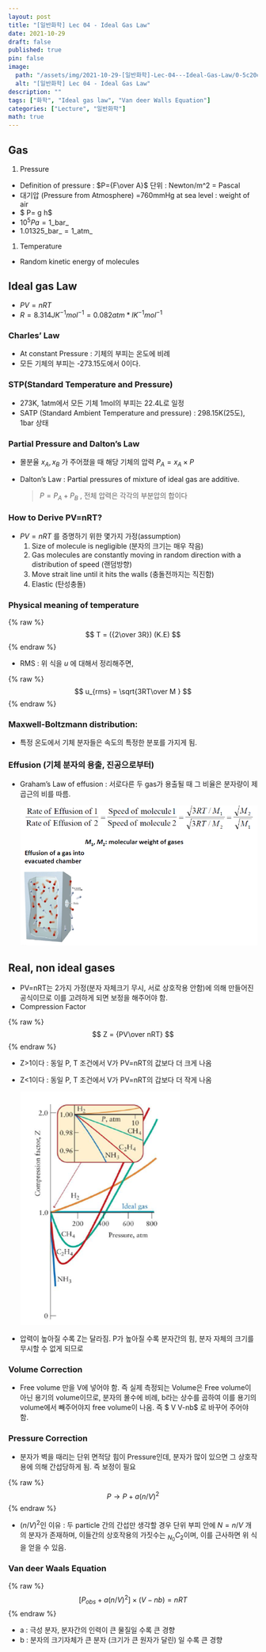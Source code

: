 ```yaml
---
layout: post
title: "[일반화학] Lec 04 - Ideal Gas Law"
date: 2021-10-29
draft: false
published: true
pin: false
image:
  path: "/assets/img/2021-10-29-[일반화학]-Lec-04---Ideal-Gas-Law/0-5c20dcbcfb.png"
  alt: "[일반화학] Lec 04 - Ideal Gas Law"
description: ""
tags: ["화학", "Ideal gas law", "Van deer Walls Equation"]
categories: ["Lecture", "일반화학"]
math: true
---
```


## Gas

1. Pressure
- Definition of pressure : $P={F\over A}$ 단위 : Newton/m^2 = Pascal
- 대기압 (Pressure from Atmosphere) =760mmHg at sea level : weight of air
- $ P= g h$
- $10^5$_Pa_ = 1_bar_
- 1.01325_bar_ = 1_atm_
1. Temperature
- Random kinetic energy of molecules

## Ideal gas Law

- _PV_ = _nRT_
- $R=8.314 JK^{-1}mol^{-1}=0.082atm*lK^{-1}mol^{-1}$

### Charles’ Law

- At constant Pressure : 기체의 부피는 온도에 비례
- 모든 기체의 부피는 -273.15도에서 0이다.

### STP(Standard Temperature and Pressure)

- 273K, 1atm에서 모든 기체 1mol의 부피는 22.4L로 일정
- SATP (Standard Ambient Temperature and pressure) : 298.15K(25도), 1bar 상태

### Partial Pressure and Dalton’s Law

- 몰분율 $x_A, x_B$ 가 주어졌을 때 해당 기체의 압력 $P_A = x_A × P$
- Dalton’s Law : Partial pressures of mixture of ideal gas are additive.

	> $P = P_A + P_B$  , 전체 압력은 각각의 부분압의 합이다


### How to Derive PV=nRT?

- $PV=nRT$ 를 증명하기 위한 몇가지 가정(assumption)
	1. Size of molecule is negligible (분자의 크기는 매우 작음)
	2. Gas molecules are constantly moving in random direction with a distribution of speed (랜덤방향)
	3. Move strait line until it hits the walls (충돌전까지는 직진함)
	4. Elastic (탄성충돌)

### Physical meaning of temperature


{% raw %}
$$
T = ({2\over 3R}) (K.E)
$$
{% endraw %}


- RMS : 위 식을 _u_ 에 대해서 정리해주면,

{% raw %}
$$
u_{rms} = \sqrt{3RT\over M }
$$
{% endraw %}



### Maxwell-Boltzmann distribution:

- 특정 온도에서 기체 분자들은 속도의 특정한 분포를 가지게 됨.

### Effusion (기체 분자의 용출, 진공으로부터)

- Graham’s Law of effusion : 서로다른 두 gas가 용출될 때 그 비율은 분자량이 제곱근의 비를 따름.

	![](/assets/img/2021-10-29-[일반화학]-Lec-04---Ideal-Gas-Law/0-5c20dcbcfb.png)


## Real, non ideal gases

- PV=nRT는 2가지 가정(분자 자체크기 무시, 서로 상호작용 안함)에 의해 만들어진 공식이므로 이를 고려하게 되면 보정을 해주어야 함.
- Compression Factor

{% raw %}
$$
Z = {PV\over nRT}
$$
{% endraw %}


- Z>1이다 : 동일 P, T 조건에서 V가 PV=nRT의 값보다 더 크게 나옴
- Z<1이다 : 동일 P, T 조건에서 V가 PV=nRT의 갑보다 더 작게 나옴

	![](/assets/img/2021-10-29-[일반화학]-Lec-04---Ideal-Gas-Law/1-278cadb5c5.png)

- 압력이 높아질 수록 Z는 달라짐. P가 높아질 수록 분자간의 힘, 분자 자체의 크기를 무시할 수 없게 되므로

### Volume Correction

- Free volume 만을 V에 넣어야 함. 즉 실제 측정되는 Volume은 Free volume이 아닌 용기의 volume이므로, 분자의 몰수에 비례, b라는 상수를 곱하여 이를 용기의 volume에서 빼주어야지 free volume이 나옴. 즉 $ V V-nb$ 로 바꾸어 주어야 함.

### Pressure Correction

- 분자가 벽을 때리는 단위 면적당 힘이 Pressure인데, 분자가 많이 있으면 그 상호작용에 의해 간섭당하게 됨. 즉 보정이 필요

{% raw %}
$$
P \rightarrow P + a(n/V)^2
$$
{% endraw %}


- $(n/V)^2$인 이유 : 두 particle 간의 간섭만 생각할 경우 단위 부피 안에 _N_ = _n_/_V_ 개의 분자가 존재하며, 이들간의 상호작용의 가짓수는 $_{N_0}C_2$이며, 이를 근사하면 위 식을 얻을 수 있음.

### Van deer Waals Equation


{% raw %}
$$
[P_{obs}+a(n/V)^2] \times (V-nb)=nRT
$$
{% endraw %}


- a : 극성 분자, 분자간의 인력이 큰 물질일 수록 큰 경향
- b : 분자의 크기자체가 큰 분자 (크기가 큰 원자가 달린) 일 수록 큰 경향

<script>
  window.MathJax = {
    tex: {
      macros: {
        R: "\\mathbb{R}",
        N: "\\mathbb{N}",
        Z: "\\mathbb{Z}",
        Q: "\\mathbb{Q}",
        C: "\\mathbb{C}",
        proj: "\\operatorname{proj}",
        rank: "\\operatorname{rank}",
        im: "\\operatorname{im}",
        dom: "\\operatorname{dom}",
        codom: "\\operatorname{codom}",
        argmax: "\\operatorname*{arg\,max}",
        argmin: "\\operatorname*{arg\,min}",
        "\{": "\\lbrace",
        "\}": "\\rbrace",
        sub: "\\subset",
        sup: "\\supset",
        sube: "\\subseteq",
        supe: "\\supseteq"
      },
      tags: "ams",
      strict: false, 
      inlineMath: [["$", "$"], ["\\(", "\\)"]],
      displayMath: [["$$", "$$"], ["\\[", "\\]"]]
    },
    options: {
      skipHtmlTags: ["script", "noscript", "style", "textarea", "pre"]
    }
  };
</script>
<script async src="https://cdn.jsdelivr.net/npm/mathjax@3/es5/tex-mml-chtml.js"></script>
